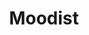 ---
title: "Moodist"
description: "免费白噪音和环境音效网站，提供78种声音助力专注和放松"
tags: ["白噪音", "环境音", "专注工具", "放松"]
url: "https://moodist.mvze.net"
--- 